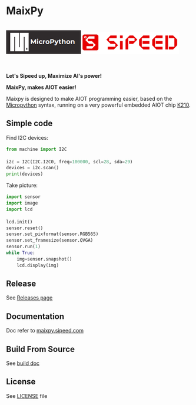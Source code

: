 MaixPy
=======================

</br>

<div class="title_pic">
    <img src="ports/k210-freertos/docs/assets/micropython.png"><img src="ports/k210-freertos/docs/assets/icon_sipeed2.png"  height="60">
</div>

</br>
</br>

**Let's Sipeed up, Maximize AI's power!**

**MaixPy, makes AIOT easier!**

Maixpy is designed to make AIOT programming easier, based on the [Micropython]((http://www.micropython.org)) syntax, running on a very powerful embedded AIOT chip [K210](https://kendryte.com).

## Simple code

Find I2C devices:

```python
from machine import I2C

i2c = I2C(I2C.I2C0, freq=100000, scl=28, sda=29)
devices = i2c.scan()
print(devices)
```

Take picture:

```python
import sensor
import image
import lcd

lcd.init()
sensor.reset()
sensor.set_pixformat(sensor.RGB565)
sensor.set_framesize(sensor.QVGA)
sensor.run(1)
while True:
    img=sensor.snapshot()
    lcd.display(img)
```

## Release

See [Releases page](https://github.com/sipeed/MaixPy/releases)

## Documentation

Doc refer to [maixpy.sipeed.com](https://maixpy.sipeed.com)


## Build From Source

See [build doc](ports/k210-freertos/README.md)

## License

See [LICENSE](LICENSE.md) file

